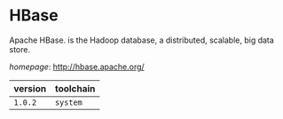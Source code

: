 # HBase

Apache HBase. is the Hadoop database, a distributed, scalable, big data store.

*homepage*: <http://hbase.apache.org/>

version | toolchain
--------|----------
``1.0.2`` | ``system``
